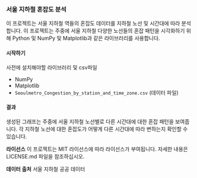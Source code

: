 ### 서울 지하철 혼잡도 분석

이 프로젝트는 서울 지하철 역들의 혼잡도 데이터를 지하철 노선 및 시간대에 따라 분석합니다. 이 프로젝트는 주중에 서울 지하철 다양한 노선들의 혼잡 패턴을 시각화하기 위해 Python 및 NumPy 및 Matplotlib과 같은 라이브러리를 사용합니다.

#### 시작하기

사전에 설치해야할 라이브러리 및 csv파일  

- NumPy
- Matplotlib
- `Seoulmetro_Congestion_by_station_and_time_zone.csv` (데이터 파일)

#### 결과
생성된 그래프는 주중에 서울 지하철 노선별로 다른 시간대에 대한 혼잡 패턴을 보여줍니다. 각 지하철 노선에 대한 혼잡도가 어떻게 다른 시간대에 따라 변하는지 확인할 수 있습니다.

**라이선스**
이 프로젝트는 MIT 라이선스에 따라 라이선스가 부여됩니다. 자세한 내용은 LICENSE.md 파일을 참조하십시오.

**데이터 출처**
서울 지하철 공공 데이터
